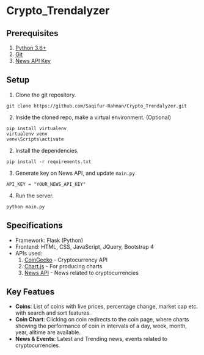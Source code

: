 # Crypto_Trendalyzer

## Prerequisites
1. [Python 3.6+](https://www.python.org/downloads/)
2. [Git](https://git-scm.com/downloads)
3. [News API Key](https://newsapi.org/)

## Setup
1. Clone the git repository.
```
git clone https://github.com/Saqifur-Rahman/Crypto_Trendalyzer.git
```

2. Inside the cloned repo, make a virtual environment. (Optional)
```
pip install virtualenv
virtualenv venv
venv\Scripts\activate
```

2. Install the dependencies.
```
pip install -r requirements.txt
```

3. Generate key on News API, and update `main.py`
```
API_KEY = "YOUR_NEWS_API_KEY"
```

4. Run the server.
```
python main.py
```

## Specifications
- Framework: Flask (Python)
- Frontend: HTML, CSS, JavaScript, JQuery, Bootstrap 4
- APIs used:
  1. [CoinGecko](https://www.coingecko.com/en/api) - Cryptocurrency API
  2. [Chart.js](https://www.chartjs.org/) - For producing charts
  3. [News API](https://newsapi.org/) - News related to cryptocurrencies

## Key Featues
- **Coins**: List of coins with live prices, percentage change, market cap etc. with search and sort features.
- **Coin Chart**: Clicking on coin redirects to the coin page, where charts showing the performance of coin in intervals of a day, week, month, year, alltime are available.
- **News & Events**: Latest and Trending news, events related to cryptocurrencies.